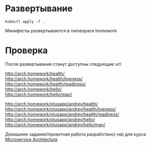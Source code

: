 # Развертывание
    kubectl apply -f .
Манифесты развертываются в namespace homework

# Проверка
После развертывания станут доступны следующие url:
    
http://arch.homework/health/    
http://arch.homework/health/liveness/   
http://arch.homework/health/readiness/  
http://arch.homework/hello/    
http://arch.homework/hello/man/

http://arch.homework/otusapp/andrey/health/  
http://arch.homework/otusapp/andrey/health/liveness/    
http://arch.homework/otusapp/andrey/health/readiness/   
http://arch.homework/otusapp/andrey/hello/      
http://arch.homework/otusapp/andrey/hello/man/  


Домашнее задание/проектная работа разработано(-на) для курса [Microservice Architecture](https://otus.ru/lessons/microservice-architecture)
    
    